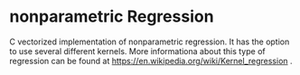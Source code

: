 # nonparametric Regression
C vectorized implementation of nonparametric regression. It has the option to use several different kernels. More informationa about this type of regression can be found at https://en.wikipedia.org/wiki/Kernel_regression . 
